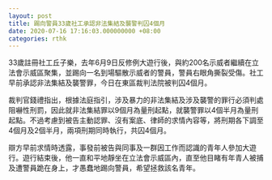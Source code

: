 ```yaml
---
layout: post
title: 踢向警員33歲社工承認非法集結及襲警判囚4個月
date: 2020-07-16 17:16:03.000000000 +08:00
categories: rthk
---
```


33歲註冊社工丘子樂，去年6月9日反修例大遊行後，與約200名示威者繼續在立法會示威區聚集，並踢向一名到場驅散示威者的警員，警員右眼角撕裂受傷。社工早前承認非法集結及襲警罪，今日在東區裁判法院被判囚4個月。

裁判官錢禮指出，根據法庭指引，涉及暴力的非法集結及涉及襲警的罪行必須判處阻嚇性刑罰，因此就非法集結罪以9個月為量刑起點，就襲警罪以4個半月為量刑起點。不過考慮到被告主動認罪、沒有案底、律師的求情內容等，將刑期各下調至4個月及2個半月，兩項刑期同時執行，共囚4個月。

辯方早前求情時透露，事發前被告與同事及一群因工作而認識的青年人參加大遊行。遊行結束後，他一直和平地靜坐在立法會示威區內，直至他目睹有年青人被捕及遭警員跪在身上，才愚蠢地踢向警員，希望拯救該名青年。
